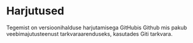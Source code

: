 # Harjutused
Tegemist on versioonihalduse harjutamisega GitHubis
Github mis pakub veebimajutusteenust tarkvaraarenduseks, kasutades Giti tarkvara.
